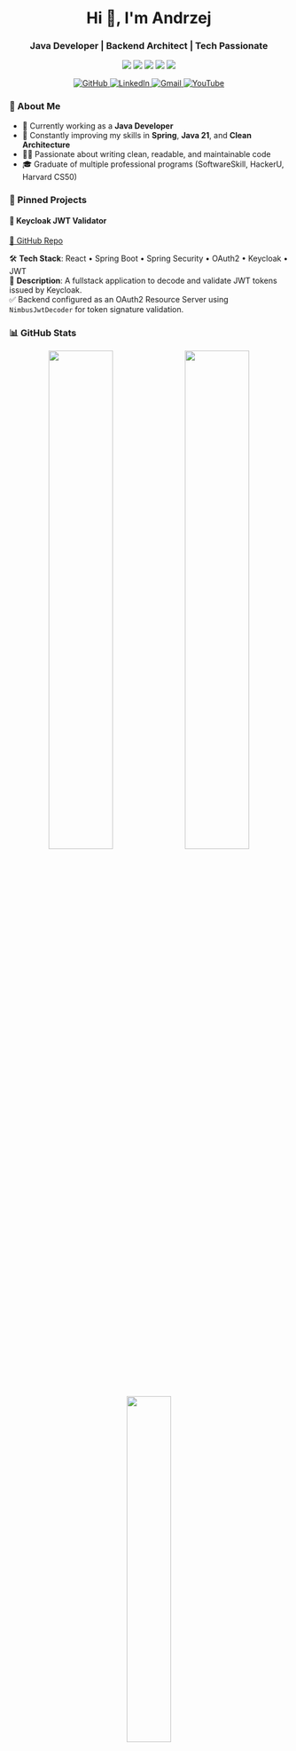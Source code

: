 <h1 align="center">Hi 👋, I'm Andrzej</h1>
<h3 align="center">Java Developer | Backend Architect | Tech Passionate</h3>

<p align="center">
  <img src="https://img.shields.io/badge/Java-ED8B00?style=flat-square&logo=java&logoColor=white"/>
  <img src="https://img.shields.io/badge/Spring Boot-6DB33F?style=flat-square&logo=springboot&logoColor=white"/>
  <img src="https://img.shields.io/badge/PostgreSQL-4169E1?style=flat-square&logo=postgresql&logoColor=white"/>
  <img src="https://img.shields.io/badge/React-61DAFB?style=flat-square&logo=react&logoColor=black"/>
  <img src="https://img.shields.io/badge/Keycloak-0071C1?style=flat-square&logo=keycloak&logoColor=white"/>
</p>

<p align="center">
  <a href="https://github.com/AndrzejSzelag?tab=repositories">
    <img alt="GitHub" src="https://img.shields.io/badge/GitHub-181717?style=for-the-badge&logo=github&logoColor=white" />
  </a>
  <a href="https://www.linkedin.com/in/andrzejszelag/">
    <img alt="LinkedIn" src="https://img.shields.io/badge/LinkedIn-0077B5?style=for-the-badge&logo=linkedin&logoColor=white" />
  </a>
  <a href="mailto:szelagandrzej@gmail.com">
    <img alt="Gmail" src="https://img.shields.io/badge/Gmail-D14836?style=for-the-badge&logo=gmail&logoColor=white" />
  </a>
  <a href="https://www.youtube.com/@andrzej-szelag/videos">
    <img alt="YouTube" src="https://img.shields.io/badge/YouTube-FF0000?style=for-the-badge&logo=youtube&logoColor=white" />
  </a>
</p>


### 🧠 About Me
- 🔭 Currently working as a **Java Developer**
- 🌱 Constantly improving my skills in **Spring**, **Java 21**, and **Clean Architecture**
- 👨‍💻 Passionate about writing clean, readable, and maintainable code
- 🎓 Graduate of multiple professional programs (SoftwareSkill, HackerU, Harvard CS50)


### 📌 Pinned Projects

#### 🔐 **Keycloak JWT Validator**
[🔗 GitHub Repo](https://github.com/AndrzejSzelag/keycloak-jwt-validator-springboot-react)

🛠️ **Tech Stack**: React • Spring Boot • Spring Security • OAuth2 • Keycloak • JWT  
📄 **Description**: A fullstack application to decode and validate JWT tokens issued by Keycloak.  
✅ Backend configured as an OAuth2 Resource Server using `NimbusJwtDecoder` for token signature validation.



### 📊 GitHub Stats

<p align="center">
  <img src="https://github-readme-stats.vercel.app/api?username=AndrzejSzelag&show_icons=true&theme=radical" width="48%" />
  <img src="https://github-readme-streak-stats.herokuapp.com/?user=AndrzejSzelag&theme=radical" width="48%" />
</p>

<p align="center">
  <img src="https://github-readme-stats.vercel.app/api/top-langs/?username=AndrzejSzelag&layout=compact&theme=radical" width="40%" />
</p>
